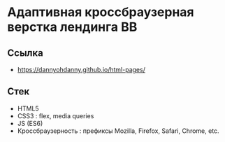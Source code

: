 # Адаптивная кроссбраузерная верстка лендинга ВВ

## Ссылка

- https://dannyohdanny.github.io/html-pages/

## Стек

- HTML5
- CSS3 : flex, media queries
- JS (ES6)
- Кроссбраузерность : префиксы Mozilla, Firefox, Safari, Chrome, etc.
